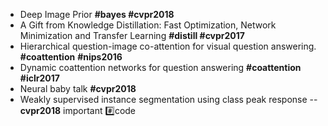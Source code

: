 * Deep Image Prior **#bayes #cvpr2018**
* A Gift from Knowledge Distillation: Fast Optimization, Network Minimization and Transfer Learning **#distill #cvpr2017**
* Hierarchical question-image co-attention for visual question answering. **#coattention** **#nips2016**
* Dynamic coattention networks for question answering **#coattention** **#iclr2017**
* Neural baby talk **#cvpr2018**
* Weakly supervised instance segmentation using class peak response -- **cvpr2018** important :hash:code